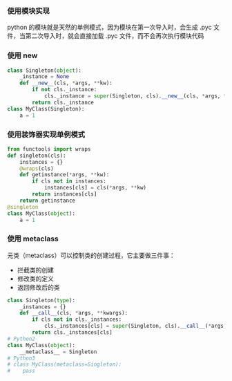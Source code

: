 ### 使用模块实现
python 的模块就是天然的单例模式，因为模块在第一次导入时，会生成 .pyc 文件，当第二次导入时，就会直接加载 .pyc 文件，而不会再次执行模块代码

### 使用 __new__
```python
class Singleton(object):
    _instance = None
    def __new__(cls, *args, **kw):
        if not cls._instance:
            cls._instance = super(Singleton, cls).__new__(cls, *args, **kw)  
        return cls._instance  
class MyClass(Singleton):  
    a = 1
```

### 使用装饰器实现单例模式
```python
from functools import wraps
def singleton(cls):
    instances = {}
    @wraps(cls)
    def getinstance(*args, **kw):
        if cls not in instances:
            instances[cls] = cls(*args, **kw)
        return instances[cls]
    return getinstance
@singleton
class MyClass(object):
    a = 1
```
### 使用 metaclass
元类（metaclass）可以控制类的创建过程，它主要做三件事：
- 拦截类的创建
- 修改类的定义
- 返回修改后的类
```python
class Singleton(type):
    _instances = {}
    def __call__(cls, *args, **kwargs):
        if cls not in cls._instances:
            cls._instances[cls] = super(Singleton, cls).__call__(*args, **kwargs)
        return cls._instances[cls]
# Python2
class MyClass(object):
    __metaclass__ = Singleton
# Python3
# class MyClass(metaclass=Singleton):
#    pass
```